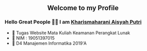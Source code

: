 <p align="center">
 <h2 align="center">Welcome to my Profile</h2>
</p>

### Hello Great People 👋👋 I am [Kharismaharani Aisyah Putri](https://github.com/kharismaharani)

- 🔭 Tugas Website Mata Kuliah Keamanan Perangkat Lunak
- 🌱 NIM : 19051397015
- 👯 D4 Manajemen Informatika 2019'A


